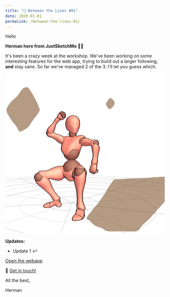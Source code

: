 ```yaml
---
title: "💬 Between the Lines #01"
date: 2020-01-01
permalink: /between-the-lines-01/
---
```


Hello

**Herman here from JustSketchMe 👨‍💻**

It's been a crazy week at the workshop. We've been working on some interesting features for the web app, trying to build out a larger following, **and** stay sane. So far we've managed 2 of the 3. I'll let you guess which. 

![Earth](/images/screenshots/earth.jpg)

**Updates:**

- Update 1 ↩ 

<div class="cta button center-text">
    <a href="https://app.justsketch.me" target="_blank" rel="noopener noreferrer" title="Webapp">
        Open the webapp
    </a>
</div>

📩 [Get in touch!](/team)

All the best,

Herman
